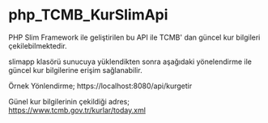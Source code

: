 # php_TCMB_KurSlimApi
 PHP Slim Framework ile geliştirilen bu API ile TCMB' dan güncel kur bilgileri çekilebilmektedir.

slimapp klasörü sunucuya yüklendikten sonra aşağıdaki yönelendirme ile güncel kur bilgilerine erişim sağlanabilir.

Örnek Yönlendirme;
https://localhost:8080/api/kurgetir

Günel kur bilgilerinin çekildiği adres;
https://www.tcmb.gov.tr/kurlar/today.xml
